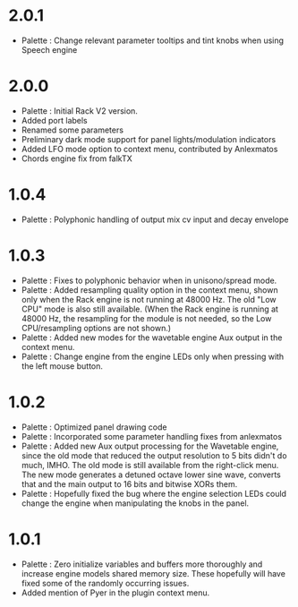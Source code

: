 # 2.0.1

- Palette : Change relevant parameter tooltips and tint knobs when using Speech engine

# 2.0.0

- Palette : Initial Rack V2 version.
- Added port labels
- Renamed some parameters
- Preliminary dark mode support for panel lights/modulation indicators
- Added LFO mode option to context menu, contributed by Anlexmatos
- Chords engine fix from falkTX

# 1.0.4

- Palette : Polyphonic handling of output mix cv input and decay envelope

# 1.0.3

- Palette : Fixes to polyphonic behavior when in unisono/spread mode.
- Palette : Added resampling quality option in the context menu, shown only when the Rack engine is not running at 48000 Hz. The old "Low CPU" mode is also still available. (When the Rack engine is running at 48000 Hz, the resampling for the module is not needed, so the Low CPU/resampling options are not shown.)
- Palette : Added new modes for the wavetable engine Aux output in the context menu.
- Palette : Change engine from the engine LEDs only when pressing with the left mouse button.

# 1.0.2

- Palette : Optimized panel drawing code
- Palette : Incorporated some parameter handling fixes from anlexmatos
- Palette : Added new Aux output processing for the Wavetable engine, since the old mode that reduced the output
  resolution to 5 bits didn't do much, IMHO. The old mode is still available from the right-click menu. 
  The new mode generates a detuned octave lower sine wave, converts that and the main output to 16 bits and bitwise XORs them.
- Palette : Hopefully fixed the bug where the engine selection LEDs could change the engine when manipulating the
  knobs in the panel.
# 1.0.1

- Palette : Zero initialize variables and buffers more thoroughly and increase engine models shared           memory size. These hopefully will have fixed some of the randomly occurring issues.
- Added mention of Pyer in the plugin context menu.
